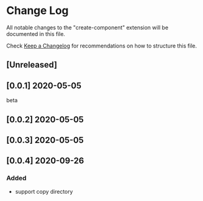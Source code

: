 # Change Log

All notable changes to the "create-component" extension will be documented in this file.

Check [Keep a Changelog](http://keepachangelog.com/) for recommendations on how to structure this file.

## [Unreleased]

## [0.0.1] 2020-05-05
beta
## [0.0.2] 2020-05-05
## [0.0.3] 2020-05-05
## [0.0.4] 2020-09-26
### Added
- support copy directory

